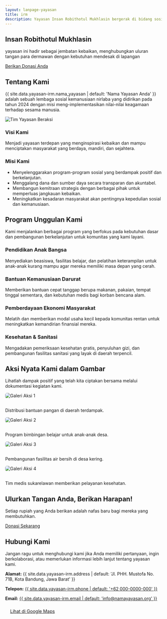 ```yaml
---
layout: lanpage-yayasan
title: irm
description: Yayasan Insan Robithotul Mukhlasin bergerak di bidang sosial & kemanusiaan, fokus membantu sesama dengan program pendidikan, kesehatan, dan pemberdayaan masyarakat kurang mampu di Bandung.
---
```


<section class="hero-section" id="beranda">
    <div class="container">
        <h1 class="hero-title">Insan Robithotul Mukhlasin</h1>
        <p class="hero-subtitle">yayasan ini hadir sebagai jembatan kebaikan, menghubungkan uluran tangan para dermawan dengan kebutuhan mendesak di lapangan</p>
        <a href="#donasi" class="donate-button">Berikan Donasi Anda</a>
    </div>
</section>

<section class="about-section" id="tentang-kami">
    <div class="container">
        <h2 class="section-title">Tentang Kami</h2>
        <p class="section-description">
            {{ site.data.yayasan-irm.nama_yayasan | default: 'Nama Yayasan Anda' }} adalah sebuah lembaga sosial kemanusiaan nirlaba yang didirikan pada tahun 2024 dengan misi meng-implementasikan nilai-nilai keagamaan terhadap sesama manusia.
        </p>
        <div class="about-content">
            <div class="about-image">
                <img src="{{ '/assets/images/about-us-yayasan.jpg' | relative_url }}" alt="Tim Yayasan Beraksi">
            </div>
            <div class="about-text">
                <h3>Visi Kami</h3>
                <p>Menjadi yayasan terdepan yang menginspirasi kebaikan dan mampu menciptakan masyarakat yang berdaya, mandiri, dan sejahtera.</p>
                <h3>Misi Kami</h3>
                <ul>
                    <li>Menyelenggarakan program-program sosial yang berdampak positif dan berkelanjutan.</li>
                    <li>Menggalang dana dan sumber daya secara transparan dan akuntabel.</li>
                    <li>Membangun kemitraan strategis dengan berbagai pihak untuk memperluas jangkauan kebaikan.</li>
                    <li>Meningkatkan kesadaran masyarakat akan pentingnya kepedulian sosial dan kemanusiaan.</li>
                </ul>
            </div>
        </div>
    </div>
</section>

<section class="programs-section" id="program">
    <div class="container">
        <h2 class="section-title">Program Unggulan Kami</h2>
        <p class="section-description">
            Kami menjalankan berbagai program yang berfokus pada kebutuhan dasar dan pembangunan berkelanjutan untuk komunitas yang kami layani.
        </p>
        <div class="program-grid">
            <div class="program-card">
                <h3>Pendidikan Anak Bangsa</h3>
                <p>Menyediakan beasiswa, fasilitas belajar, dan pelatihan keterampilan untuk anak-anak kurang mampu agar mereka memiliki masa depan yang cerah.</p>
            </div>
            <div class="program-card">
                <h3>Bantuan Kemanusiaan Darurat</h3>
                <p>Memberikan bantuan cepat tanggap berupa makanan, pakaian, tempat tinggal sementara, dan kebutuhan medis bagi korban bencana alam.</p>
            </div>
            <div class="program-card">
                <h3>Pemberdayaan Ekonomi Masyarakat</h3>
                <p>Melatih dan memberikan modal usaha kecil kepada komunitas rentan untuk meningkatkan kemandirian finansial mereka.</p>
            </div>
            <div class="program-card">
                <h3>Kesehatan & Sanitasi</h3>
                <p>Mengadakan pemeriksaan kesehatan gratis, penyuluhan gizi, dan pembangunan fasilitas sanitasi yang layak di daerah terpencil.</p>
            </div>
            </div>
    </div>
</section>

<section class="gallery-section" id="galeri">
    <div class="container">
        <h2 class="section-title">Aksi Nyata Kami dalam Gambar</h2>
        <p class="section-description">
            Lihatlah dampak positif yang telah kita ciptakan bersama melalui dokumentasi kegiatan kami.
        </p>
        <div class="program-grid"> <div class="program-card">
                <img src="{{ '/assets/images/galeri-1.jpg' | relative_url }}" alt="Galeri Aksi 1" style="max-width:100%; border-radius:5px; margin-bottom:1rem;">
                <p>Distribusi bantuan pangan di daerah terdampak.</p>
            </div>
            <div class="program-card">
                <img src="{{ '/assets/images/galeri-2.jpg' | relative_url }}" alt="Galeri Aksi 2" style="max-width:100%; border-radius:5px; margin-bottom:1rem;">
                <p>Program bimbingan belajar untuk anak-anak desa.</p>
            </div>
            <div class="program-card">
                <img src="{{ '/assets/images/galeri-3.jpg' | relative_url }}" alt="Galeri Aksi 3" style="max-width:100%; border-radius:5px; margin-bottom:1rem;">
                <p>Pembangunan fasilitas air bersih di desa kering.</p>
            </div>
            <div class="program-card">
                <img src="{{ '/assets/images/galeri-4.jpg' | relative_url }}" alt="Galeri Aksi 4" style="max-width:100%; border-radius:5px; margin-bottom:1rem;">
                <p>Tim medis sukarelawan memberikan pelayanan kesehatan.</p>
            </div>
        </div>
    </div>
</section>

<section class="cta-section" id="donasi">
    <div class="container">
        <h2 class="hero-title">Ulurkan Tangan Anda, Berikan Harapan!</h2>
        <p class="hero-subtitle">Setiap rupiah yang Anda berikan adalah nafas baru bagi mereka yang membutuhkan.</p>
        <a href="https://link-ke-platform-donasi-anda.com" target="_blank" class="donate-button">Donasi Sekarang</a>
    </div>
</section>

<section class="contact-section" id="kontak">
    <div class="container">
        <h2 class="section-title">Hubungi Kami</h2>
        <p class="section-description">
            Jangan ragu untuk menghubungi kami jika Anda memiliki pertanyaan, ingin berkolaborasi, atau memerlukan informasi lebih lanjut tentang yayasan kami.
        </p>
        <div class="contact-info">
            <p><strong>Alamat:</strong> {{ site.data.yayasan-irm.address | default: 'Jl. PHH. Mustofa No. 71B, Kota Bandung, Jawa Barat' }}</p>
            <p><strong>Telepon:</strong> <a href="tel:{{ site.data.yayasan-irm.phone | default: '+628123456789' }}" class="nav-link">{{ site.data.yayasan-irm.phone | default: '+62 000-0000-000' }}</a></p>
            <p><strong>Email:</strong> <a href="mailto:{{ site.data.yayasan-irm.email | default: 'info@namayayasan.org' }}" class="nav-link">{{ site.data.yayasan-irm.email | default: 'info@namayayasan.org' }}</a></p>
            <p style="margin-top:1.5rem;">
                <a href="{{ site.data.yayasan-irm.Maps_link }}" target="_blank" class="donate-button" style="padding: 0.5rem 1rem; font-size:0.9rem;">Lihat di Google Maps</a>
            </p>
        </div>
    </div>
</section>
